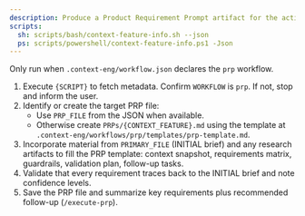 ```yaml
---
description: Produce a Product Requirement Prompt artifact for the active PRP workflow feature.
scripts:
  sh: scripts/bash/context-feature-info.sh --json
  ps: scripts/powershell/context-feature-info.ps1 -Json
---
```


Only run when `.context-eng/workflow.json` declares the `prp` workflow.

1. Execute `{SCRIPT}` to fetch metadata. Confirm `WORKFLOW` is `prp`. If not, stop and inform the user.
2. Identify or create the target PRP file:
   - Use `PRP_FILE` from the JSON when available.
   - Otherwise create `PRPs/{CONTEXT_FEATURE}.md` using the template at `.context-eng/workflows/prp/templates/prp-template.md`.
3. Incorporate material from `PRIMARY_FILE` (INITIAL brief) and any research artifacts to fill the PRP template: context snapshot, requirements matrix, guardrails, validation plan, follow-up tasks.
4. Validate that every requirement traces back to the INITIAL brief and note confidence levels.
5. Save the PRP file and summarize key requirements plus recommended follow-up (`/execute-prp`).
